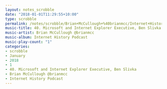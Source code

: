 ```yaml
---
layout: notes_scrobble
date: "2018-01-01T11:29:55+10:00"
type: scrobble
permalink: /notes/scrobble/Brian+McCullough+%40brianmcc/Internet+History+Podcast/d6522fa16713f91fd225c3bb9f5f14e33c9df4a0.html
music-title: 40. Microsoft and Internet Explorer Executive, Ben Slivka
music-artist: Brian McCullough @brianmcc
music-album: Internet History Podcast
music-play-count: "1"
categories:
- scrobble
- January
- 2018
- 1
- 40. Microsoft and Internet Explorer Executive, Ben Slivka
- Brian McCullough @brianmcc
- Internet History Podcast
---
```

